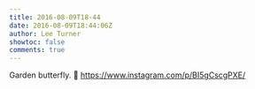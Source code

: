 ```yaml
---
title: 2016-08-09T18-44
date: 2016-08-09T18:44:06Z
author: Lee Turner
showtoc: false
comments: true
---
```


Garden butterfly. 🐛 https://www.instagram.com/p/BI5gCscgPXE/

